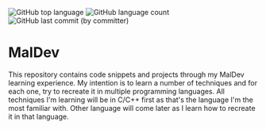 ![GitHub top language](https://img.shields.io/github/languages/top/Krkn-Sec/MalDev)
![GitHub language count](https://img.shields.io/github/languages/count/Krkn-Sec/MalDev)
![GitHub last commit (by committer)](https://img.shields.io/github/last-commit/Krkn-Sec/MalDev)




# MalDev
This repository contains code snippets and projects through my MalDev learning experience. My intention is to learn a number of techniques and for each one, try to recreate it in multiple programming languages. All techniques I'm learning will be in C/C++ first as that's the language I'm the most familiar with. Other language will come later as I learn how to recreate it in that language.
